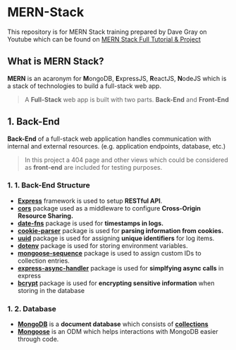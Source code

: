 # **MERN-Stack**

This repository is for MERN Stack training prepared by Dave Gray on Youtube which can be found on [MERN Stack Full Tutorial & Project](https://www.youtube.com/watch?v=CvCiNeLnZ00)

## **What is MERN Stack?**

**MERN** is an acaronym for **M**ongoDB, **E**xpressJS, **R**eactJS, **N**odeJS which is a stack of technologies to build a full-stack web app.

> A **Full-Stack** web app is built with two parts. **Back-End** and **Front-End**

## **1. Back-End**

**Back-End** of a full-stack web application handles communication with internal and external resources. (e.g. application endpoints, database, etc.)

> In this project a 404 page and other views which could be considered as **front-end** are included for testing purposes.

### **1. 1. Back-End Structure**

- [**Express**](https://expressjs.com/) framework is used to setup **RESTful API**.
- [**cors**](https://www.npmjs.com/package/cors) package used as a middleware to configure **Cross-Origin Resource Sharing.**
- [**date-fns**](https://www.npmjs.com/package/date-fns) package is used for **timestamps in logs.**
- [**cookie-parser**](https://www.npmjs.com/package/cookie-parser) package is used for **parsing information from cookies.**
- [**uuid**](https://www.npmjs.com/package/uuid) package is used for assigning **unique identifiers** for log items.
- [**dotenv**](https://www.npmjs.com/package/dotenv) package is used for storing environment variables.
- [**mongoose-sequence**](https://www.npmjs.com/package/mongoose-sequence) package is used to assign custom IDs to collection entries.
- [**express-async-handler**]() package is used for **simplfying async calls** in express
- [**bcrypt**]() package is used for **encrypting sensitive information** when storing in the database

### **1. 2. Database**

- [**MongoDB**](https://www.mongodb.com/) is a **document database** which consists of [**collections**](https://www.mongodb.com/docs/manual/core/databases-and-collections/#collections)
- [**Mongoose**](https://mongoosejs.com/) is an ODM which helps interactions with MongoDB easier through code.
